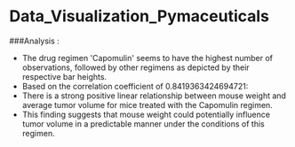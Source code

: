# Data_Visualization_Pymaceuticals

###Analysis :
-  The drug regimen 'Capomulin' seems to have the highest number of observations, followed by other regimens as depicted by their respective bar heights.
-  Based on the correlation coefficient of 0.8419363424694721:
-  There is a strong positive linear relationship between mouse weight and average tumor volume for mice treated with the Capomulin regimen.
-  This finding suggests that mouse weight could potentially influence tumor volume in a predictable manner under the conditions of this regimen.

